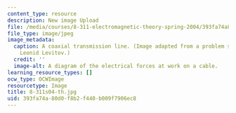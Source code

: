 ```yaml
---
content_type: resource
description: New image Upload
file: /media/courses/8-311-electromagnetic-theory-spring-2004/393fa74a80d0f8b2f440b009f7906ec8_8-311s04-th.jpg
file_type: image/jpeg
image_metadata:
  caption: A coaxial transmission line. (Image adapted from a problem set by Prof.
    Leonid Levitov.)
  credit: ''
  image-alt: A diagram of the electrical forces at work on a cable.
learning_resource_types: []
ocw_type: OCWImage
resourcetype: Image
title: 8-311s04-th.jpg
uid: 393fa74a-80d0-f8b2-f440-b009f7906ec8
---
```

